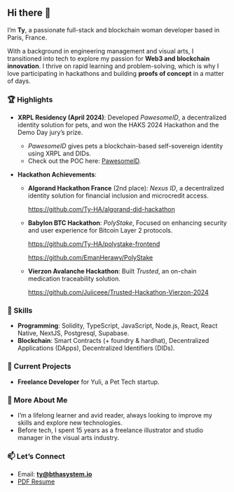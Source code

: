 ## Hi there 👋

I’m **Ty**, a passionate full-stack and blockchain woman developer based in Paris, France.  

With a background in engineering management and visual arts, I transitioned into tech to explore my passion for **Web3 and blockchain innovation**. I thrive on rapid learning and problem-solving, which is why I love participating in hackathons and building **proofs of concept** in a matter of days.

### 🏆 Highlights
- **XRPL Residency (April 2024)**: Developed *PawesomeID*, a decentralized identity solution for pets, and won the HAKS 2024 Hackathon and the Demo Day jury’s prize.  
  - *PawesomeID* gives pets a blockchain-based self-sovereign identity using XRPL and DIDs.  
  - Check out the POC here: [PawesomeID](https://github.com/Ty-HA/pawesomeID).

- **Hackathon Achievements**:  
  - **Algorand Hackathon France** (2nd place): *Nexus ID*, a decentralized identity solution for financial inclusion and microcredit access.  

    https://github.com/Ty-HA/algorand-did-hackathon
  - **Babylon BTC Hackathon**:  *PolyStake*, Focused on enhancing security and user experience for Bitcoin Layer 2 protocols.  
  
    https://github.com/Ty-HA/polystake-frontend

    https://github.com/EmanHerawy/PolyStake
  - **Vierzon Avalanche Hackathon**: Built *Trusted*, an on-chain medication traceability solution. 
  
    https://github.com/Juiiceee/Trusted-Hackathon-Vierzon-2024

### 🔧 Skills  
- **Programming**: Solidity, TypeScript, JavaScript, Node.js, React, React Native, NextJS, Postgresql, Supabase.  
- **Blockchain**: Smart Contracts (+ foundry & hardhat), Decentralized Applications (DApps), Decentralized Identifiers (DIDs).

### 💼 Current Projects  
- **Freelance Developer** for Yuli, a Pet Tech startup.

### 🌱 More About Me  
- I’m a lifelong learner and avid reader, always looking to improve my skills and explore new technologies.  
- Before tech, I spent 15 years as a freelance illustrator and studio manager in the visual arts industry.

### 📫 Let’s Connect  
- Email: **ty@bthasystem.io**  
- [PDF Resume](https://github.com/Ty-HA/Ty-HA/blob/main/TyHaResume-112124.pdf)
